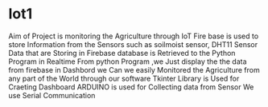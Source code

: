 # Iot1
Aim of Project is monitoring the Agriculture through IoT
Fire base is used to store Information from the Sensors such as  soilmoist sensor, DHT11 Sensor 
Data that are Storing in Firebase database is Retrieved to the Python Program in Realtime 
From  python Program ,we Just display the the data from firebase in Dashbord
we Can we easily Monitored the Agriculture from any part of the World through our software
Tkinter Library is Used for Craeting  Dashboard
ARDUINO is used for Collecting data from Sensor
We use Serial Communication 

